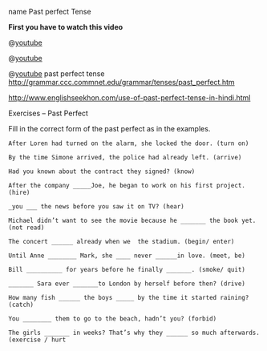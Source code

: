 name Past perfect Tense

**First you have to watch this video**


@[youtube](YLBAjBD32j4)

@[youtube](3Dniu44rU7o)

@[youtube](9QU5bqql8Kg)
past perfect tense
http://grammar.ccc.commnet.edu/grammar/tenses/past_perfect.htm

http://www.englishseekhon.com/use-of-past-perfect-tense-in-hindi.html

Exercises – Past Perfect

Fill in the correct form of the past perfect as in the examples.



    After Loren had turned on the alarm, she locked the door. (turn on)

    By the time Simone arrived, the police had already left. (arrive)

    Had you known about the contract they signed? (know)

    After the company _____Joe, he began to work on his first project. (hire)

    _you ___ the news before you saw it on TV? (hear)

    Michael didn’t want to see the movie because he _______ the book yet. (not read)

    The concert ______ already when we  the stadium. (begin/ enter)

    Until Anne ________ Mark, she ____ never ______in love. (meet, be)

    Bill __________ for years before he finally _______. (smoke/ quit)

    _______ Sara ever _______to London by herself before then? (drive)

    How many fish ______ the boys _____ by the time it started raining? (catch)

    You ________ them to go to the beach, hadn’t you? (forbid)

    The girls _______ in weeks? That’s why they ______ so much afterwards. (exercise / hurt
